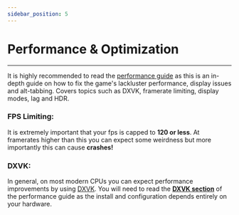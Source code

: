 ```yaml
---
sidebar_position: 5
---
```


# Performance & Optimization

---

It is highly recommended to read the [performance guide](https://performance.moddinglinked.com/falloutnv.html) as this is an in-depth guide on how to fix the game's lackluster performance, display issues and alt-tabbing. Covers topics such as DXVK, framerate limiting, display modes, lag and HDR. 

### FPS Limiting:

It is extremely important that your fps is capped to <span class="custom-text">**120 or less**</span>. At framerates higher than this you can expect some weirdness but more importantly this can cause <span class="custom-text">**crashes!**</span>

### DXVK:

In general, on most modern CPUs you can expect performance improvements by using [DXVK](https://www.nexusmods.com/newvegas/mods/79299). You will need to read the [**DXVK section**](https://performance.moddinglinked.com/falloutnv.html#DXVK) of the performance guide as the install and configuration depends entirely on your hardware.